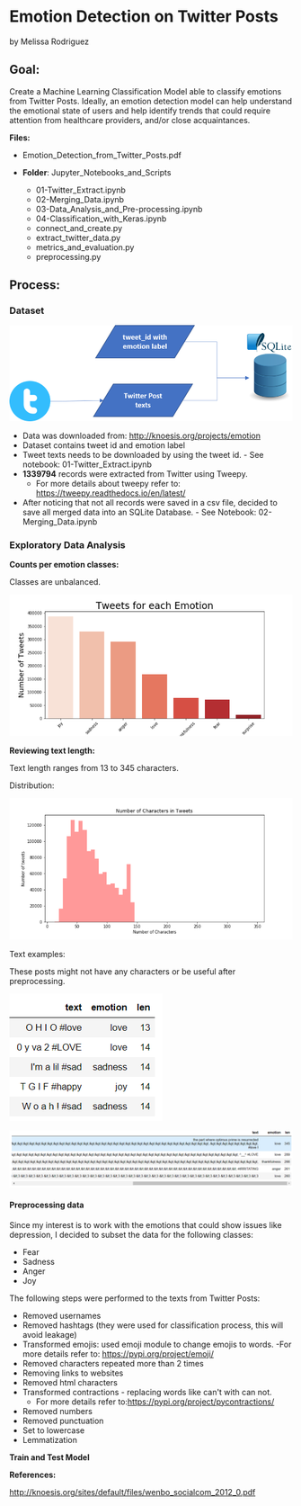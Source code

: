 # Emotion Detection on Twitter Posts
by Melissa Rodriguez

## Goal:

Create a Machine Learning Classification Model able to classify emotions from Twitter Posts. Ideally, an emotion detection model can help understand the emotional state of users and help identify trends that could require attention from healthcare providers, and/or close acquaintances.

 __Files:__

- Emotion_Detection_from_Twitter_Posts.pdf

- __Folder__: Jupyter_Notebooks_and_Scripts
    - 01-Twitter_Extract.ipynb
    - 02-Merging_Data.ipynb
    - 03-Data_Analysis_and_Pre-processing.ipynb
    - 04-Classification_with_Keras.ipynb
    - connect_and_create.py
    - extract_twitter_data.py
    - metrics_and_evaluation.py
    - preprocessing.py

## Process:

### Dataset

![Length of Twitter Posts](./images/dataflow.png)




- Data was downloaded from: http://knoesis.org/projects/emotion
- Dataset contains tweet id and emotion label
- Tweet texts needs to be downloaded by using the tweet id. - See notebook: 01-Twitter_Extract.ipynb
- __1339794__ records were extracted from Twitter using Tweepy.
    -  For more details about tweepy refer to: https://tweepy.readthedocs.io/en/latest/
- After noticing that not all records were saved in a csv file, decided to save all merged data into an SQLite Database. - See Notebook: 02-Merging_Data.ipynb


### Exploratory Data Analysis

__Counts per emotion classes:__

Classes are unbalanced.

![Emotion Counts](./images/Tweets_Emotion.png "Counts by Class")

__Reviewing text length:__

Text length ranges from 13 to 345 characters.

  Distribution:

  ![Length of Twitter Posts](./images/Tweets_Length.png "Length of Twitter Posts Text")

  Text examples:

  These posts might not have any characters or be useful after preprocessing.

![Short Text](./images/text_lenght_example.PNG "Short Text")

![Long Text](./images/text_lenght_example_long.PNG "Long Text")


#### Preprocessing data

Since my interest is to work with the emotions that could show issues like depression, I decided to subset the data for the following classes:

 - Fear
 - Sadness
 - Anger
 - Joy

The following steps were performed to the texts from Twitter Posts:

- Removed usernames
- Removed hashtags (they were used for classification process, this will avoid leakage)
- Transformed emojis: used emoji module to change emojis to words.
    -For more details refer to: https://pypi.org/project/emoji/
- Removed characters repeated more than 2 times
- Removing links to websites
- Removed html characters
- Transformed contractions - replacing words like can't with can not.
    - For more details refer to:https://pypi.org/project/pycontractions/
- Removed numbers
- Removed punctuation
- Set to lowercase
- Lemmatization





__Train and Test Model__



__References:__

http://knoesis.org/sites/default/files/wenbo_socialcom_2012_0.pdf
